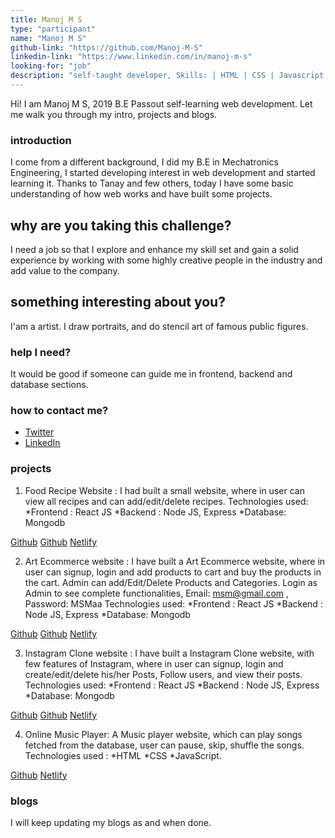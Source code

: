 ```yaml
---
title: Manoj M S
type: "participant"
name: "Manoj M S"
github-link: "https://github.com/Manoj-M-S"
linkedin-link: "https://www.linkedin.com/in/manoj-m-s"
looking-for: "job"
description: "self-taught developer, Skills: | HTML | CSS | Javascript | React JS | Node.js "
---
```


Hi! I am Manoj M S, 2019 B.E Passout self-learning web development. Let me walk you through my intro, projects and blogs.

### introduction

I come from a different background, I did my B.E in Mechatronics Engineering, I started developing interest in web development and started learning it. Thanks to Tanay and few others, today I have some basic understanding of how web works and have built some projects.

## why are you taking this challenge?

I need a job so that I explore and enhance my skill set and gain a solid experience by working with some highly creative people in the industry and add value to the company.

## something interesting about you?

I'am a artist. I draw portraits, and do stencil art of famous public figures.

### help I need?

It would be good if someone can guide me in frontend, backend and database sections.

### how to contact me?

- [Twitter](https://twitter.com/ManojMakarasu)
- [LinkedIn](https://www.linkedin.com/in/manoj-m-s)

### projects

1. Food Recipe Website :
   I had built a small website, where in user can view all recipes and can add/edit/delete recipes.
   Technologies used:
   *Frontend : React JS
   *Backend : Node JS, Express
   \*Database: Mongodb

[Github](https://github.com/Manoj-M-S/Food-Recipe-Website-Frontend)
[Github](https://github.com/Manoj-M-S/Food-Recipe-Website-BackEnd)
[Netlify](https://manoj-recipe-website.netlify.app/)

2. Art Ecommerce website :
   I have built a Art Ecommerce website, where in user can signup, login and add products to cart and buy the products in the cart. Admin can add/Edit/Delete Products and Categories.
   Login as Admin to see complete functionalities, Email: msm@gmail.com , Password: MSMaa
   Technologies used:
   *Frontend : React JS
   *Backend : Node JS, Express
   \*Database: Mongodb

[Github](https://github.com/Manoj-M-S/Art-client)
[Github](https://github.com/Manoj-M-S/Art-server)
[Netlify](https://art-website.netlify.app/)

3. Instagram Clone website :
   I have built a Instagram Clone website, with few features of Instagram, where in user can signup, login and create/edit/delete his/her Posts, Follow users, and view their posts.
   Technologies used:
   *Frontend : React JS
   *Backend : Node JS, Express
   \*Database: Mongodb

[Github](https://github.com/Manoj-M-S/Clone-Client)
[Github](https://github.com/Manoj-M-S/Clone-Server)
[Netlify](https://manoj-instaclone.netlify.app/)

4. Online Music Player:
   A Music player website, which can play songs fetched from the database, user can pause, skip, shuffle the songs.
   Technologies used :
   *HTML
   *CSS
   *JavaScript.

[Github](https://github.com/Manoj-M-S/Music-Player)
[Netlify](https://manoj-musicplayer.netlify.app/)

### blogs

I will keep updating my blogs as and when done.
